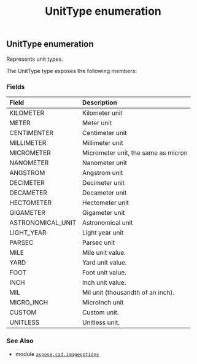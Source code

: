 ﻿---
title: UnitType enumeration
second_title: Aspose.CAD for Python via .NET API References
description: 
type: docs
weight: 400
url: /aspose.cad.imageoptions/unittype/
is_root: false
---

## UnitType enumeration

Represents unit types.



The UnitType type exposes the following members:

### Fields
| Field | Description |
| :- | :- |
| KILOMETER | Kilometer unit |
| METER | Meter unit |
| CENTIMENTER | Centimeter unit |
| MILLIMETER | Millimeter unit |
| MICROMETER | Micrometer unit, the same as micron |
| NANOMETER | Nanometer unit |
| ANGSTROM | Angstrom unit |
| DECIMETER | Decimeter unit |
| DECAMETER | Decameter unit |
| HECTOMETER | Hectometer unit |
| GIGAMETER | Gigameter unit |
| ASTRONOMICAL_UNIT | Astronomical unit |
| LIGHT_YEAR | Light year unit |
| PARSEC | Parsec unit |
| MILE | Mile unit value. |
| YARD | Yard unit value. |
| FOOT | Foot unit value. |
| INCH | Inch unit value. |
| MIL | Mil unit (thousandth of an inch). |
| MICRO_INCH | MicroInch unit |
| CUSTOM | Custom unit. |
| UNITLESS | Unitless unit. |



### See Also
* module [`aspose.cad.imageoptions`](..)
